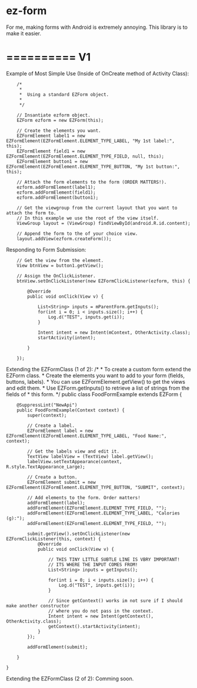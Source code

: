 ez-form
=======

For me, making forms with Android is extremely annoying. This library is to make it easier.

==========
V1
==========
Example of Most Simple Use (Inside of OnCreate method of Activity Class):

		/*
		 * 
		 *  Using a standard EZForm object.
		 *  
		 */
		
		// Insantiate ezform object.
		EZForm ezform = new EZForm(this);
		
		// Create the elements you want.
		EZFormElement label1 = new EZFormElement(EZFormElement.ELEMENT_TYPE_LABEL, "My 1st label:", this);
		EZFormElement field1 = new EZFormElement(EZFormElement.ELEMENT_TYPE_FIELD, null, this);
		EZFormElement button1 = new EZFormElement(EZFormElement.ELEMENT_TYPE_BUTTON, "My 1st button:", this);

		// Attach the form elements to the form (ORDER MATTERS!).
		ezform.addFormElement(label1);
		ezform.addFormElement(field1);
		ezform.addFormElement(button1);
		
		// Get the viewgroup from the current layout that you want to attach the form to.
		// In this example we use the root of the view itself.
		ViewGroup layout = (ViewGroup) findViewById(android.R.id.content);
		
		// Append the form to the of your choice view.
		layout.addView(ezform.createForm());
		
Responding to Form Submission:

		// Get the view from the element.
		View btnView = button1.getView();
		
		// Assign the OnClickListener.
		btnView.setOnClickListener(new EZFormClickListener(ezform, this) {

			@Override
			public void onClick(View v) {
				
				List<String> inputs = mParentForm.getInputs();
				for(int i = 0; i < inputs.size(); i++) {
				    Log.d("TEST", inputs.get(i));	
				}
				
				Intent intent = new Intent(mContext, OtherActivity.class);
				startActivity(intent);
				
			}
			
		});
		
Extending the EZFormClass (1 of 2):
	/*
	 * To create a custom form extend the EZForm class.
	 * Create the elements you want to add to your form (fields, buttons, labels).
	 * You can use EZFormElement.getView() to get the views and edit them.
	 * Use EZForm.getInputs() to retrieve a list of strings from the fields of
	 * this form.
	 */
	public class FoodFormExample extends EZForm {
	
		@SuppressLint("NewApi")
		public FoodFormExample(Context context) {
			super(context);
			
			// Create a label.
			EZFormElement label = new EZFormElement(EZFormElement.ELEMENT_TYPE_LABEL, "Food Name:", context);
			
			// Get the labels view and edit it.
			TextView labelView = (TextView) label.getView();
			labelView.setTextAppearance(context, R.style.TextAppearance_Large);
			
			// Create a button.
			EZFormElement submit = new EZFormElement(EZFormElement.ELEMENT_TYPE_BUTTON, "SUBMIT", context);
			
			// Add elements to the form. Order matters!
			addFormElement(label);
			addFormElement(EZFormElement.ELEMENT_TYPE_FIELD, "");
			addFormElement(EZFormElement.ELEMENT_TYPE_LABEL, "Calories (g):");
			addFormElement(EZFormElement.ELEMENT_TYPE_FIELD, "");
			
			submit.getView().setOnClickListener(new EZFormClickListener(this, context) { 
				@Override
				public void onClick(View v) {
					
					// THIS TINY LITTLE SUBTLE LINE IS VBRY IMPORTANT!
					// ITS WHERE THE INPUT COMES FROM!
					List<String> inputs = getInputs();
					
					for(int i = 0; i < inputs.size(); i++) {
					    Log.d("TEST", inputs.get(i));	
					}
					
					// Since getContext() works im not sure if I should make another constructor
					// where you do not pass in the context.
					Intent intent = new Intent(getContext(), OtherActivity.class);
					getContext().startActivity(intent);
				}
			});
			
			addFormElement(submit);
	
		}
	
	}

Extending the EZFormClass (2 of 2):
Comming soon.
